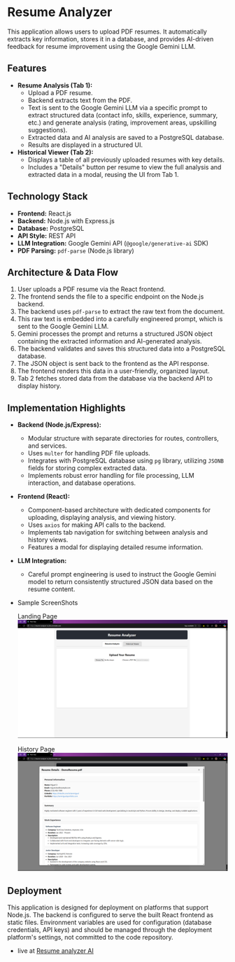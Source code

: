 # Resume Analyzer

This application allows users to upload PDF resumes. It automatically extracts key information, stores it in a database, and provides AI-driven feedback for resume improvement using the Google Gemini LLM.

## Features

*   **Resume Analysis (Tab 1):**
    *   Upload a PDF resume.
    *   Backend extracts text from the PDF.
    *   Text is sent to the Google Gemini LLM via a specific prompt to extract structured data (contact info, skills, experience, summary, etc.) and generate analysis (rating, improvement areas, upskilling suggestions).
    *   Extracted data and AI analysis are saved to a PostgreSQL database.
    *   Results are displayed in a structured UI.
*   **Historical Viewer (Tab 2):**
    *   Displays a table of all previously uploaded resumes with key details.
    *   Includes a "Details" button per resume to view the full analysis and extracted data in a modal, reusing the UI from Tab 1.

## Technology Stack

*   **Frontend:** React.js
*   **Backend:** Node.js with Express.js
*   **Database:** PostgreSQL
*   **API Style:** REST API
*   **LLM Integration:** Google Gemini API (`@google/generative-ai` SDK)
*   **PDF Parsing:** `pdf-parse` (Node.js library)

## Architecture & Data Flow

1.  User uploads a PDF resume via the React frontend.
2.  The frontend sends the file to a specific endpoint on the Node.js backend.
3.  The backend uses `pdf-parse` to extract the raw text from the document.
4.  This raw text is embedded into a carefully engineered prompt, which is sent to the Google Gemini LLM.
5.  Gemini processes the prompt and returns a structured JSON object containing the extracted information and AI-generated analysis.
6.  The backend validates and saves this structured data into a PostgreSQL database.
7.  The JSON object is sent back to the frontend as the API response.
8.  The frontend renders this data in a user-friendly, organized layout.
9.  Tab 2 fetches stored data from the database via the backend API to display history.

## Implementation Highlights

*   **Backend (Node.js/Express):**
    *   Modular structure with separate directories for routes, controllers, and services.
    *   Uses `multer` for handling PDF file uploads.
    *   Integrates with PostgreSQL database using `pg` library, utilizing `JSONB` fields for storing complex extracted data.
    *   Implements robust error handling for file processing, LLM interaction, and database operations.
*   **Frontend (React):**
    *   Component-based architecture with dedicated components for uploading, displaying analysis, and viewing history.
    *   Uses `axios` for making API calls to the backend.
    *   Implements tab navigation for switching between analysis and history views.
    *   Features a modal for displaying detailed resume information.
*   **LLM Integration:**
    *   Careful prompt engineering is used to instruct the Google Gemini model to return consistently structured JSON data based on the resume content.

* Sample ScreenShots

    Landing Page
    ![landing page](./screenshots/landingPG.png)

    History Page
    ![History page](./screenshots/historyPG.png)

## Deployment

This application is designed for deployment on platforms that support Node.js. The backend is configured to serve the built React frontend as static files. Environment variables are used for configuration (database credentials, API keys) and should be managed through the deployment platform's settings, not committed to the code repository.

* live at [Resume analyzer AI](https://resume-analyzer-ai-j3tz.onrender.com/)
